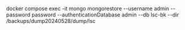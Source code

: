docker compose exec -it mongo mongorestore --username admin --password password --authenticationDatabase admin --db lsc-bk --dir /backups/dump20240528/dump/lsc
